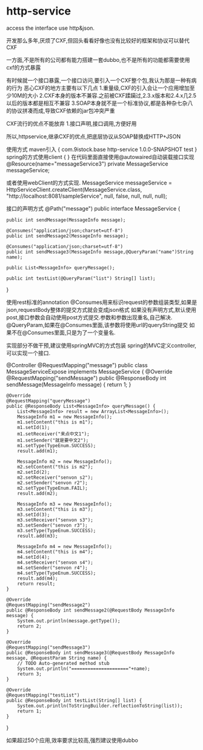 # http-service
access the interface use http&amp;json.

开发那么多年,厌烦了CXF,但回头看看好像也没有比较好的框架和协议可以替代CXF

一方面,不是所有的公司都有能力搭建一套dubbo,也不是所有的功能都需要使用cxf的方式暴露

有时候就一个接口暴露,一个接口访问,要引入一个CXF整个包,我认为那是一种有病的行为
恶心CXF的地方主要有以下几点
1.重量级,CXF的引入会让一个应用增加至少10M的大小
2.CXF本身的版本不兼容.之前被CXF蹂躏过,2.3.x版本和2.4.x几2.5以后的版本都是相互不兼容
3.SOAP本身就不是一个标准协议,都是各种杂七杂八的协议拼凑而成,导致CXF依赖的jar包冲突严重

CXF流行的优点不能放弃
1.接口声明,接口调用,方便好用

所以,httpservice,继承CXF的优点,把底层协议从SOAP替换成HTTP+JSON

使用方式
maven引入
{
<dependency>
		<groupId>com.9istock.base</groupId>
		<artifactId>http-service</artifactId>
		<version>1.0.0-SNAPSHOT</version>
		<scope>test</scope>
</dependency>
}
spring的方式使用client
{
<bean name="messageService3" class="com.istock.base.httpService.client.HttpProxyFactoryCglib">
    <property name="targetClass" value="com.ncf.sampleService.MessageService"></property>
    <property name="endPoint" value="http://localhost:8081/sampleService"></property>
    <property name="signKey" value="xxxxxxxxxxx"></property>
    <property name="systemCode" value="002"></property>
    <property name="needSign" value="true"></property>
</bean>
}
在代码里面直接使用@autowaired自动装载接口实现
@Resource(name="messageService3")
private MessageService messageService;

或者使用webClient的方式实现.
MessageService messageService = HttpServiceClient.createClient(MessageService.class, "http://localhost:8081/sampleService", null, false, null, null, null);

接口的声明方式
@Path("message")
public interface MessageService {

	public int sendMessage(MessageInfo message);
	
	@Consumes("application/json;charset=utf-8")
	public int sendMessage2(MessageInfo message);
	
	@Consumes("application/json;charset=utf-8")
	public int sendMessage3(MessageInfo message,@QueryParam("name")String name);
	
	public List<MessageInfo> queryMessage();
	
	public int testList(@QueryParam("list") String[] list);
}

使用rest标准的annotation
@Consumes用来标识request的参数组装类型,如果是json,requestBody整体的提交方式就会变成json格式
如果没有声明方式,默认使用post,接口参数会自动使用post方式提交.参数和参数出现重名,自己解决.
@QueryParam,如果在@Consumes里面,该参数将使用url的queryString提交
如果不在@Consumes里面,只是为了一个变量名.

实现部分不做干预,建议使用springMVC的方式包装
spring的MVC定义controller,可以实现一个接口.

@Controller
@RequestMapping("message")
public class MessageServiceExpose implements MessageService {
	@Override
	@RequestMapping("sendMessage")
	public @ResponseBody int sendMessage(MessageInfo message) {
		return 1;
	}

	@Override
	@RequestMapping("queryMessage")
	public @ResponseBody List<MessageInfo> queryMessage() {
		List<MessageInfo> result = new ArrayList<MessageInfo>();
		MessageInfo m1 = new MessageInfo();
		m1.setContent("this is m1");
		m1.setId(1);
		m1.setReceiver("来点中文1");
		m1.setSender("就是要中文2");
		m1.setType(TypeEnum.SUCCESS);
		result.add(m1);
		
		MessageInfo m2 = new MessageInfo();
		m2.setContent("this is m2");
		m2.setId(2);
		m2.setReceiver("senvon s2");
		m2.setSender("senvon r2");
		m2.setType(TypeEnum.FAIL);
		result.add(m2);
		
		MessageInfo m3 = new MessageInfo();
		m3.setContent("this is m3");
		m3.setId(3);
		m3.setReceiver("senvon s3");
		m3.setSender("senvon r3");
		m3.setType(TypeEnum.SUCCESS);
		result.add(m3);
		
		MessageInfo m4 = new MessageInfo();
		m4.setContent("this is m4");
		m4.setId(4);
		m4.setReceiver("senvon s4");
		m4.setSender("senvon r4");
		m4.setType(TypeEnum.SUCCESS);
		result.add(m4);
		return result;
	}

	@Override
	@RequestMapping("sendMessage2")
	public @ResponseBody int sendMessage2(@RequestBody MessageInfo message) {
		System.out.println(message.getType());
		return 2;
	}

	@Override
	@RequestMapping("sendMessage3")
	public @ResponseBody int sendMessage3(@RequestBody MessageInfo message, @RequestParam String name) {
		// TODO Auto-generated method stub
		System.out.println("====================="+name);
		return 3;
	}

	@Override
	@RequestMapping("testList")
	public @ResponseBody int testList(String[] list) {
		System.out.println(ToStringBuilder.reflectionToString(list));
		return 1;
	}
}

如果超过50个应用,效率要求比较高,强烈建议使用dubbo
